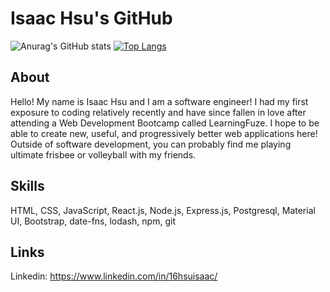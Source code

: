 # Isaac Hsu's GitHub
![Anurag's GitHub stats](https://github-readme-stats.vercel.app/api?username=hsu-isaac&theme=prussian&show_icons=true)
[![Top Langs](https://github-readme-stats.vercel.app/api/top-langs/?username=hsu-isaac&layout=compact&theme=prussian&show_icons=true)](https://github.com/anuraghazra/github-readme-stats)




## About

Hello! My name is Isaac Hsu and I am a software engineer! I had my first exposure to coding relatively recently and have since fallen in love after attending a Web Development Bootcamp called LearningFuze. I hope to be able to create new, useful, and progressively better web applications here! Outside of software development, you can probably find me playing ultimate frisbee or volleyball with my friends.

## Skills

HTML, CSS, JavaScript, React.js, Node.js, Express.js, Postgresql, Material UI, Bootstrap, date-fns, lodash, npm, git

## Links
Linkedin: https://www.linkedin.com/in/16hsuisaac/
